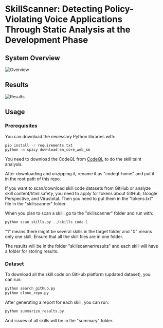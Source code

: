 # SkillScanner: Detecting Policy-Violating Voice Applications Through Static Analysis at the Development Phase

## System Overview
![Overview](https://github.com/CUSecLab/SkillScanner/blob/main/image/system_overview.png)
## Results
![Results](https://github.com/CUSecLab/SkillScanner/blob/main/image/Results.png)

## Usage

### Prerequisites

You can download the necessary Python libraries with:

```bash
pip install -r requirements.txt
python -m spacy download en_core_web_sm
```

You need to download the CodeQL from [CodeQL](https://github.com/github/codeql-action/releases) to do the skill taint analysis.

After downloading and unzipping it, rename it as "codeql-home" and put it in the root path of this repo.

If you want to scan/download skill code datasets from GitHub or analyze skill content/html safety, you need to apply for tokens about GitHub, Google Perspective, and Virustotal. Then you need to put them in the "tokens.txt" file in the "skillscanner" folder.

When you plan to scan a skill, go to the "skillscanner" folder and run with: 


```bash
python scan_skills.py ../skills_code 1
```

"1" means there might be several skills in the target folder and "0" means only one skill. Ensure that all the skill files are in one folder.

The results will be in the folder "skillscanner/results" and each skill will have a folder for storing results.


### Dataset

To download all the skill code on GitHub platform (updated dataset), you can run:

```bash
python search_github.py
python clone_repo.py
```

After generating a report for each skill, you can run:


```bash
python summarize_results.py
```

And issues of all skills will be in the "summary" folder.
